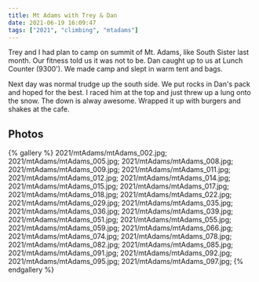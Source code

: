 ```yaml
---
title: Mt Adams with Trey & Dan
date: 2021-06-19 16:09:47
tags: ["2021", "climbing", "mtadams"]
---
```


Trey and I had plan to camp on summit of Mt. Adams, like South Sister last month. Our fitness told us it was not to be. Dan caught up to us at Lunch Counter (9300'). We made camp and slept in warm tent and bags. 

Next day was normal trudge up the south side. We put rocks in Dan's pack and hoped for the best. I raced him at the top and just threw up a lung onto the snow. The down is alway awesome. Wrapped it up with burgers and shakes at the cafe.


## Photos

{% gallery %}
2021/mtAdams/mtAdams_002.jpg;
2021/mtAdams/mtAdams_005.jpg;
2021/mtAdams/mtAdams_008.jpg;
2021/mtAdams/mtAdams_009.jpg;
2021/mtAdams/mtAdams_011.jpg;
2021/mtAdams/mtAdams_012.jpg;
2021/mtAdams/mtAdams_014.jpg;
2021/mtAdams/mtAdams_015.jpg;
2021/mtAdams/mtAdams_017.jpg;
2021/mtAdams/mtAdams_018.jpg;
2021/mtAdams/mtAdams_022.jpg;
2021/mtAdams/mtAdams_029.jpg;
2021/mtAdams/mtAdams_035.jpg;
2021/mtAdams/mtAdams_036.jpg;
2021/mtAdams/mtAdams_039.jpg;
2021/mtAdams/mtAdams_051.jpg;
2021/mtAdams/mtAdams_055.jpg;
2021/mtAdams/mtAdams_059.jpg;
2021/mtAdams/mtAdams_066.jpg;
2021/mtAdams/mtAdams_074.jpg;
2021/mtAdams/mtAdams_078.jpg;
2021/mtAdams/mtAdams_082.jpg;
2021/mtAdams/mtAdams_085.jpg;
2021/mtAdams/mtAdams_091.jpg;
2021/mtAdams/mtAdams_092.jpg;
2021/mtAdams/mtAdams_095.jpg;
2021/mtAdams/mtAdams_097.jpg;
{% endgallery %}
